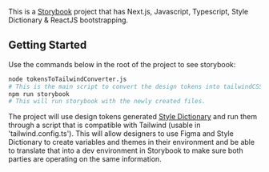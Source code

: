 This is a [Storybook](https://storybook.js.org/) project that has Next.js, Javascript, Typescript, Style Dictionary & ReactJS bootstrapping. 

## Getting Started

Use the commands below in the root of the project to see storybook:
```bash
node tokensToTailwindConverter.js
# This is the main script to convert the design tokens into tailwindCSS and create json files for the tailwind config to reference. 
npm run storybook
# This will run storybook with the newly created files.

```

The project will use design tokens generated [Style Dictionary](https://amzn.github.io/style-dictionary/#/) and run them through a script that is compatible with Tailwind (usable in 'tailwind.config.ts'). This will allow designers to use Figma and Style Dictionary to create variables and themes in their environment and be able to translate that into a dev environment in Storybook to make sure both parties are operating on the same information. 
